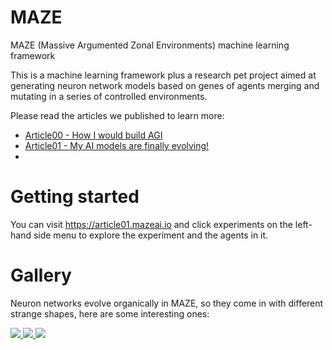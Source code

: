 # MAZE
MAZE (Massive Argumented Zonal Environments) machine learning framework

This is a machine learning framework plus a research pet project aimed at generating neuron network models based on genes of agents merging and mutating in a series of controlled environments.

Please read the articles we published to learn more:

- [Article00 - How I would build AGI](https://fangpenlin.com/posts/2025/02/06/maze-how-i-would-build-agi/)
- [Article01 - My AI models are finally evolving!](http://fangpenlin.com/posts/2025/02/18/maze-my-ai-models-are-finally-evolving/)
- 
# Getting started

You can visit https://article01.mazeai.io and click experiments on the left-hand side menu to explore the experiment and the agents in it.

# Gallery

Neuron networks evolve organically in MAZE, so they come in with different strange shapes, here are some interesting ones:

<div class="gallery">
    <a href="/static/images/gallery/1991f96a-2c17-4726-9bad-6f9395bff161-torch-model.png" target="_blank">
      <img src="/static/images/gallery/1991f96a-2c17-4726-9bad-6f9395bff161-torch-model.png">
    </a>
    <a href="/static/images/gallery/64047649-90e9-4507-b990-865bdc8ac3b4-torch-model.png" target="_blank">
      <img src="/static/images/gallery/64047649-90e9-4507-b990-865bdc8ac3b4-torch-model.png">
    </a>
    <a href="/static/images/gallery/a6a2f7e6-f813-4166-ae63-8cd0a5fd676e-torch-model.png" target="_blank">
      <img src="/static/images/gallery/a6a2f7e6-f813-4166-ae63-8cd0a5fd676e-torch-model.png">
    </a>
</div>
